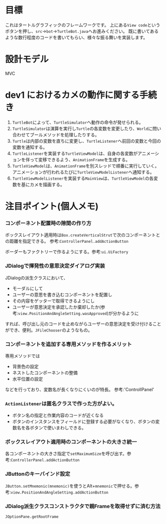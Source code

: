 # 目標
これはタートルグラフィックのフレームワークです。
上にある`View code`というボタンを押し、`src`→`bot`→`TurtleBot.java`へお進みください。
既に書いてあるような数行程度のコードを書いてもらい、様々な振る舞いを実装します。

# 設計モデル
MVC

# dev1 におけるカメの動作に関する手続き
1. `TurtleBot`によって、`TurtleSimulator`へ動作の命令が発せられる。
2. `TurtleSimulator`は演算を実行し`Turtle`の各変数を変更したり、`World`に問い合わせてブールメソッドを処理したりする。
3. `Turtle`は内部の変数を直ちに変更し、`TurtleListener`へ前回の変数と今回の変数を通知する。
4. `TurtleListener`を実装する`TurtleViewModel`は、自身の各変数がアニメーションを伴って変移できるよう、`AnimationFrame`を生成する。
5. `TurtleViewModel`は、`AnimationFrame`を別スレッドで順番に実行していく。アニメーションが行われるたびに`TurtleViewModelListener`へ通知する。
6. `TurtleViewModelListener`を実装する`MainView`は、`TurtleViewModel`の各変数を基にカメを描画する。

# 注目ポイント(個人メモ)
### コンポーネント配置時の隙間の作り方
ボックスレイアウト適用時は`Box.createVerticalStrut`で次のコンポーネントとの距離を指定できる。
参考:`ControllerPanel.addActionButton`

ボーダーもファクトリーで作るようにする。参考:`ui.UiFactory`

### JDialogで揮発性の意思決定ダイアログ実装
JDialogの派生クラスにおいて、
* モーダルにして
* ユーザーの意思を書き込むコンポーネントを配置し
* その内容をゲッターで取得できるようにし
* ユーザーが意思決定を承認したか棄却したか(参考:`view.PositionAndAngleSetting.wasApproved`)が分かるように

すれば、呼び出し元のコードを止めながらユーザーの意思決定を受け付けることができ、便利。`JFileChooser`のようなもの。

### コンポーネントを追加する専用メソッドを作るメリット
専用メソッドでは
* 背景色の設定
* ネストしたコンポーネントの整備
* 水平位置の設定

などを行っており、変数名が長くなりにくいのが特長。
参考:'ControllPanel'

### `ActionListener`は匿名クラスで作った方がよい。
* ボタン名の指定と作業内容のコードが近くなる
* ボタンのインスタンスをフィールドに登録する必要がなくなり、ボタンの変数名を各ボタンで使いまわしできる。

### ボックスレイアウト適用時のコンポーネントの大きさ統一
各コンポーネントの大きさ指定で`setMaximumSize`を呼び出す。参考:`ControllerPanel.addActionButton`

### JButtonのキーバインド設定
`JButton.setMnemonic(mnemonic)`を使うとAlt+`mnemonic`で押せる。参考:`view.PositionAndAngleSetting.addActionButton`

### JDialog派生クラスコンストラクタで親Frameを取得せずに済む方法
`JOptionPane.getRootFrame`